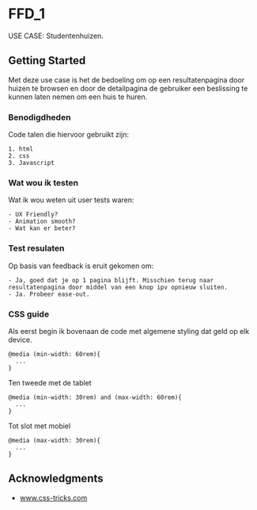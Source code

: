 # FFD_1

USE CASE: Studentenhuizen.

## Getting Started

Met deze use case is het de bedoeling om op een resultatenpagina door huizen te browsen en door de detailpagina de gebruiker een beslissing te kunnen laten nemen om een huis te huren.

### Benodigdheden

Code talen die hiervoor gebruikt zijn:

```
1. html
2. css
3. Javascript

```

### Wat wou ik testen

Wat ik wou weten uit user tests waren:

```
- UX Friendly?
- Animation smooth?
- Wat kan er beter?
```

### Test resulaten

Op basis van feedback is eruit gekomen om:

```
- Ja, goed dat je op 1 pagina blijft. Misschien terug naar resultatenpagina door middel van een knop ipv opnieuw sluiten.
- Ja. Probeer ease-out.
```



### CSS guide

Als eerst begin ik bovenaan de code met algemene styling dat geld op elk device.
```
@media (min-width: 60rem){
  ...
}
```

Ten tweede met de tablet
```
@media (min-width: 30rem) and (max-width: 60rem){
  ...
}
```
Tot slot met mobiel
```
@media (max-width: 30rem){
  ...
}
```

## Acknowledgments

* www.css-tricks.com
